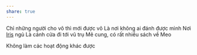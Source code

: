 ```yaml
---
share: true
---
```

Chỉ những người cho vô thì mới được vô
Là nơi không ai đánh được mình
Nơi [Iris](../../../2%20M%E1%BB%91i%20quan%20h%E1%BB%87/B%E1%BA%A1n%20b%C3%A8/_VIP/Iris/index.md) ngủ
Là cánh cửa đi tới vũ trụ
Mê cung, có rất nhiều sách về Meo

Không làm các hoạt động khác được
